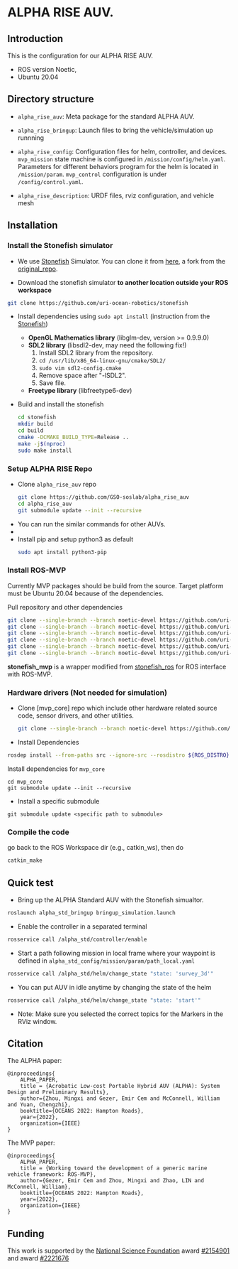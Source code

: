 # ALPHA RISE AUV.

## Introduction
This is the configuration for our ALPHA RISE AUV.
- ROS version Noetic,
- Ubuntu 20.04

## Directory structure
- `alpha_rise_auv`: Meta package for the standard ALPHA AUV.

- `alpha_rise_bringup`: Launch files to bring the vehicle/simulation up runnning

- `alpha_rise_config`: Configuration files for helm, controller, and devices. `mvp_mission` state machine is configured in `/mission/config/helm.yaml`. Parameters for different behaviors program for the helm is located in `/mission/param`. `mvp_control` configuration is under `/config/control.yaml`.

- `alpha_rise_description`: URDF files, rviz configuration, and vehicle mesh

## Installation

### Install the Stonefish simulator
- We use [Stonefish](https://stonefish.readthedocs.io/en/latest/install.html) Simulator. You can clone it from [here](https://github.com/uri-ocean-robotics/stonefish), a fork from the [original_repo](https://github.com/patrykcieslak/stonefish).

- Download the stonefish simulator **to another location outside your ROS workspace**
```bash
git clone https://github.com/uri-ocean-robotics/stonefish
```

- Install dependencies using `sudo apt install` (instruction from the [Stonefish](https://github.com/patrykcieslak/stonefish))
    * **OpenGL Mathematics library** (libglm-dev, version >= 0.9.9.0)
    * **SDL2 library** (libsdl2-dev, may need the following fix!)
        1. Install SDL2 library from the repository.
        2. `cd /usr/lib/x86_64-linux-gnu/cmake/SDL2/`
        3. `sudo vim sdl2-config.cmake`
        4. Remove space after "-lSDL2".
        5. Save file.
    * **Freetype library** (libfreetype6-dev)

- Build and install the stonefish
    ```bash
    cd stonefish
    mkdir build
    cd build
    cmake -DCMAKE_BUILD_TYPE=Release ..
    make -j$(nproc)
    sudo make install
    ```


### Setup ALPHA RISE Repo
- Clone `alpha_rise_auv` repo
    ```bash
    git clone https://github.com/GSO-soslab/alpha_rise_auv
    cd alpha_rise_auv
    git submodule update --init --recursive
    ```
- You can run the similar commands for other AUVs.
- 
- Install pip and setup python3 as default
    ```bash
    sudo apt install python3-pip
    ```

### Install ROS-MVP 
Currently MVP packages should be build from the source.
Target platform must be Ubuntu 20.04 because of the dependencies.

Pull repository and other dependencies
```bash
git clone --single-branch --branch noetic-devel https://github.com/uri-ocean-robotics/mvp_msgs
git clone --single-branch --branch noetic-devel https://github.com/uri-ocean-robotics/mvp_control
git clone --single-branch --branch noetic-devel https://github.com/uri-ocean-robotics/mvp_mission
git clone --single-branch --branch noetic-devel https://github.com/uri-ocean-robotics/mvp_utilities.git
git clone --single-branch --branch noetic-devel https://github.com/uri-ocean-robotics/stonefish_mvp
git clone --single-branch --branch noetic-devel https://github.com/uri-ocean-robotics/world_of_stonefish.git
```

**stonefish_mvp** is a wrapper modified from [stonefish_ros](https://github.com/patrykcieslak/stonefish_ros) for ROS interface with ROS-MVP.

### Hardware drivers (Not needed for simulation)
- Clone [mvp_core] repo which include other hardware related source code, sensor drivers, and other utilities.

    ```bash
    git clone --single-branch --branch noetic-devel https://github.com/uri-ocean-robotics/mvp_hardware_drivers.git
    ```

- Install Dependencies

```bash
rosdep install --from-paths src --ignore-src --rosdistro ${ROS_DISTRO} -y
```
Install dependencies for `mvp_core`
```
cd mvp_core
git submodule update --init --recursive
```

- Install a specific submodule 
```
git submodule update <specific path to submodule>
```


### Compile the code
go back to the ROS Workspace dir (e.g., catkin_ws), then do
```bash
catkin_make
```

## Quick test
- Bring up the ALPHA Standard AUV with the Stonefish simualtor.

```bash
roslaunch alpha_std_bringup bringup_simulation.launch
```

- Enable the controller in a separated terminal
```bash
rosservice call /alpha_std/controller/enable
```

- Start a path following mission in local frame where your waypoint is defined in `alpha_std_config/mission/param/path_local.yaml`

```bash
rosservice call /alpha_std/helm/change_state "state: 'survey_3d'"
```

- You can put AUV in idle anytime by changing the state of the helm

```bash
rosservice call /alpha_std/helm/change_state "state: 'start'"
```

- Note: Make sure you selected the correct topics for the Markers in the RViz window.


## Citation

The ALPHA paper:

```
@inproceedings{
    ALPHA_PAPER,
    title = {Acrobatic Low-cost Portable Hybrid AUV (ALPHA): System Design and Preliminary Results},
    author={Zhou, Mingxi and Gezer, Emir Cem and McConnell, William and Yuan, Chengzhi},
    booktitle={OCEANS 2022: Hampton Roads},
    year={2022},
    organization={IEEE}
}
```

The MVP paper:

```
@inproceedings{
    ALPHA_PAPER,
    title = {Working toward the development of a generic marine vehicle framework: ROS-MVP},
    author={Gezer, Emir Cem and Zhou, Mingxi and Zhao, LIN and McConnell, William},
    booktitle={OCEANS 2022: Hampton Roads},
    year={2022},
    organization={IEEE}
}
```



## Funding
This work is supported by the [National Science Foundation](https://www.nsf.gov/) award [#2154901](https://www.nsf.gov/awardsearch/showAward?AWD_ID=2154901&HistoricalAwards=false) and award [#2221676](https://www.nsf.gov/awardsearch/showAward?AWD_ID=2221676&HistoricalAwards=false)
